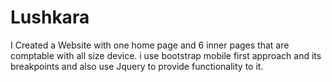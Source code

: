 # Lushkara
I Created a Website with one home page and 6 inner pages that are comptable with all size device. i use bootstrap mobile first approach and its breakpoints and also use Jquery to provide functionality to it.
